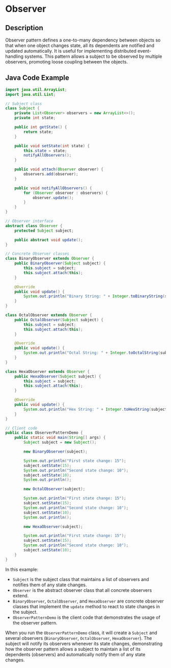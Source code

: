 # Observer

## Description

Observer pattern defines a one-to-many dependency between objects so that when one object changes state, all its dependents are notified and updated automatically. It is useful for implementing distributed event-handling systems. This pattern allows a subject to be observed by multiple observers, promoting loose coupling between the objects.

## Java Code Example

```java
import java.util.ArrayList;
import java.util.List;

// Subject class
class Subject {
    private List<Observer> observers = new ArrayList<>();
    private int state;

    public int getState() {
        return state;
    }

    public void setState(int state) {
        this.state = state;
        notifyAllObservers();
    }

    public void attach(Observer observer) {
        observers.add(observer);
    }

    public void notifyAllObservers() {
        for (Observer observer : observers) {
            observer.update();
        }
    }
}

// Observer interface
abstract class Observer {
    protected Subject subject;

    public abstract void update();
}

// Concrete Observer classes
class BinaryObserver extends Observer {
    public BinaryObserver(Subject subject) {
        this.subject = subject;
        this.subject.attach(this);
    }

    @Override
    public void update() {
        System.out.println("Binary String: " + Integer.toBinaryString(subject.getState()));
    }
}

class OctalObserver extends Observer {
    public OctalObserver(Subject subject) {
        this.subject = subject;
        this.subject.attach(this);
    }

    @Override
    public void update() {
        System.out.println("Octal String: " + Integer.toOctalString(subject.getState()));
    }
}

class HexaObserver extends Observer {
    public HexaObserver(Subject subject) {
        this.subject = subject;
        this.subject.attach(this);
    }

    @Override
    public void update() {
        System.out.println("Hex String: " + Integer.toHexString(subject.getState()).toUpperCase());
    }
}

// Client code
public class ObserverPatternDemo {
    public static void main(String[] args) {
        Subject subject = new Subject();

        new BinaryObserver(subject);

        System.out.println("First state change: 15");
        subject.setState(15);
        System.out.println("Second state change: 10");
        subject.setState(10);
        System.out.println();

        new OctalObserver(subject);

        System.out.println("First state change: 15");
        subject.setState(15);
        System.out.println("Second state change: 10");
        subject.setState(10);
        System.out.println();

        new HexaObserver(subject);

        System.out.println("First state change: 15");
        subject.setState(15);
        System.out.println("Second state change: 10");
        subject.setState(10);
    }
}
```

In this example:

* `Subject` is the subject class that maintains a list of observers and notifies them of any state changes.
* `Observer` is the abstract observer class that all concrete observers extend.
* `BinaryObserver`, `OctalObserver`, and `HexaObserver` are concrete observer classes that implement the `update` method to react to state changes in the subject.
* `ObserverPatternDemo` is the client code that demonstrates the usage of the observer pattern.

When you run the `ObserverPatternDemo` class, it will create a `Subject` and several observers (`BinaryObserver`, `OctalObserver`, `HexaObserver`). The subject will notify its observers whenever its state changes, demonstrating how the observer pattern allows a subject to maintain a list of its dependents (observers) and automatically notify them of any state changes.

